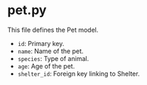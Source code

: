 # pet.py

This file defines the Pet model.

- `id`: Primary key.
- `name`: Name of the pet.
- `species`: Type of animal.
- `age`: Age of the pet.
- `shelter_id`: Foreign key linking to Shelter.
